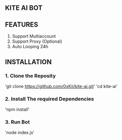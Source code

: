 ## KITE AI BOT


## FEATURES
1. Support Multiaccount
2. Support Proxy (Optional)
3. Auto Looping 24h


## INSTALLATION
### 1. Clone the Reposity
 'git clone https://github.com/0xKii/kite-ai.git'
 'cd kite-ai'

 ### 2. Install The required Dependencies
 'npm install'

 ### 3. Run Bot
 'node index.js'
